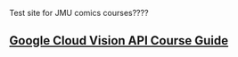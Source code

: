 Test site for JMU comics courses????
## [Google Cloud Vision API Course Guide](https://github.com/Stevenholloway/ComicBooksCourse.github.io/Google_Cloud_Vision_API.pdf)
